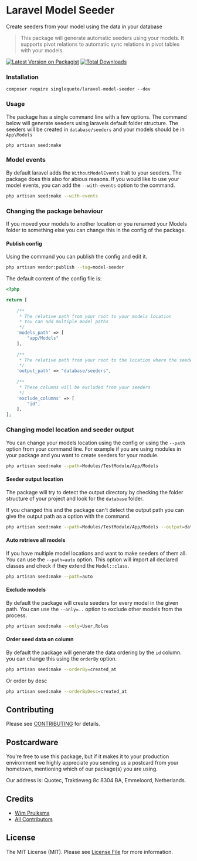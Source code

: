 # Laravel Model Seeder
Create seeders from your model using the data in your database

>This package will generate automatic seeders using your models. It supports pivot relations to automatic sync relations in pivot tables with your models. 

[![Latest Version on Packagist](https://img.shields.io/packagist/v/singlequote/laravel-model-seeder.svg?style=flat-square)](https://packagist.org/packages/singlequote/laravel-model-seeder)
[![Total Downloads](https://img.shields.io/packagist/dt/singlequote/laravel-model-seeder.svg?style=flat-square)](https://packagist.org/packages/singlequote/laravel-model-seeder)


### Installation
```console
composer require singlequote/laravel-model-seeder --dev
```

### Usage
The package has a single command line with a few options.
The command below will generate seeders using laravels default folder structure.
The seeders will be created in `database/seeders` and your models should be in `App\Models`
```bahs
php artisan seed:make
```
### Model events
By default laravel adds the `WithoutModelEvents` trait to your seeders. The package does this also for abious reasons. If you would like to use your model events, you can add the `--with-events` option to the command.
```bash
php artisan seed:make --with-events
```

### Changing the package behaviour
If you moved your models to another location or you renamed your Models folder to something else you can change this in the config of the package.

#### Publish config
Using the command you can publish the config and edit it.

```bash
php artisan vendor:publish --tag=model-seeder
```

The default content of the config file is:
```php
<?php

return [
    
    /**
     * The relative path from your root to your models location
     * You can add multiple model paths
     */
    'models_path' => [
        "app/Models"
    ],
    
    /**
     * The relative path from your root to the location where the seeders will be generated
     */
    'output_path' => "database/seeders",
    
    /**
     * These columns will be excluded from your seeders
     */
    'exclude_columns' => [
        "id",
    ],    
];
```

### Changing model location and seeder output
You can change your models location using the config or using the `--path` option from your command line.
For example if you are using modules in your package and you want to create seeders for your module.
```bash
php artisan seed:make --path=Modules/TestModule/App/Models
```
#### Seeder output location
The package will try to detect the output directory by checking the folder structure of your project and look for the `database` folder.

If you changed this and the package can't detect the output path you can give the output path as a option with the command.

```bash
php artisan seed:make --path=Modules/TestModule/App/Models --output=database/seeders
```

#### Auto retrieve all models
If you have multiple model locations and want to make seeders of them all. You can use the `--path=auto` option. This option will import all declared classes and check if they extend the `Model::class`. 
```bash
php artisan seed:make --path=auto
```

#### Exclude models
By default the package will create seeders for every model in the given path. You can use the `--only=..` option to exclude other models from the process.
```bash
php artisan seed:make --only=User,Roles
```

#### Order seed data on column
By default the package will generate the data ordering by the `id` column. you can change this using the `orderBy` option.
```bash
php artisan seed:make --orderBy=created_at
```
Or order by desc
```bash
php artisan seed:make --orderByDesc=created_at
```

## Contributing

Please see [CONTRIBUTING](CONTRIBUTING.md) for details.

## Postcardware

You're free to use this package, but if it makes it to your production environment we highly appreciate you sending us a postcard from your hometown, mentioning which of our package(s) you are using.

Our address is: Quotec, Traktieweg 8c 8304 BA, Emmeloord, Netherlands.

## Credits

- [Wim Pruiksma](https://github.com/wimurk)
- [All Contributors](../../contributors)

## License

The MIT License (MIT). Please see [License File](LICENSE.md) for more information.
